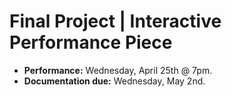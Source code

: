 # Final Project | Interactive Performance Piece

- **Performance:** Wednesday, April 25th @ 7pm.
- **Documentation due:** Wednesday, May 2nd.
